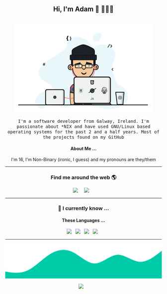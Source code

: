 <h2 align='center'> Hi, I'm Adam 👋 🧑🏻‍💻 </h2>

<p align="center">
  <br><img src="https://github.com/adam-burke0/adam-burke0/blob/master/Developer.gif" width="450px"><br><br>
  <samp> I'm a software developer from Galway, Ireland. I'm passionate about *NIX and have used GNU/Linux based operating systems for the past 2 and a half years. Most of the projects found on my GitHub
  </samp>
  <br>
  
</p>

<h4 align='center'>About Me ...</h4>
  <p align='center'>I'm 16, I'm Non-Binary (ironic, I guess) and my pronouns are they/them</p>

<hr>


<h3  align='center'>Find me around the web 🌎 </h3>


<p align='center'>
  <a href="https://twitter.com/AdamDeBurca"><img src="https://img.shields.io/twitter/url?style=for-the-badge&logo=twitter&url=https%3A%2F%2Ftwitter.com%2FAdamDeBurca" /></a>&nbsp;&nbsp;&nbsp;&nbsp;
  <a href="mailto:ooadamfifaoo@gmail.com?subject=Olá%20Punit"><img src="https://img.shields.io/badge/gmail-%23D14836.svg?&style=for-the-badge&logo=gmail&logoColor=white" /></a>&nbsp;&nbsp;&nbsp;&nbsp;
</p>

<hr>

<h3 align='center'> 🔭   I currently know ...</h4>


<h4 align='center'> These Languages ...</h5>
<p align='center'>
  <img src="https://img.shields.io/badge/html5%20-%23e34f26.svg?&style=for-the-badge&logo=html5&logoColor=white" />&nbsp;&nbsp;
  <img src="https://img.shields.io/badge/css3%20-%231572B6.svg?&style=for-the-badge&logo=css3&logoColor=white" />&nbsp;&nbsp;
  <img src="https://img.shields.io/badge/python3%20-%23e34f26.svg?&style=for-the-badge&logo=python&logoColor=white" />&nbsp;&nbsp;
  <img src="https://img.shields.io/badge/javascript%20-%23F7DF1E.svg?&style=for-the-badge&logo=javascript&logoColor=white" />&nbsp;&nbsp;
</p>
<hr>

<img src="https://github.com/adam-burke0/adam-burke0/blob/master/wave.svg" />

<p align='center'><a href="#"><img src="https://img.shields.io/github/license/adam-burke0/adam-burke0?style=for-the-badge" /></a>&nbsp;&nbsp;&nbsp;&nbsp;
  </p>